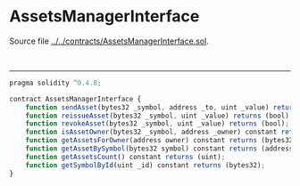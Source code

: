 # AssetsManagerInterface

Source file [../../contracts/AssetsManagerInterface.sol](../../contracts/AssetsManagerInterface.sol).

<br />

<hr />

```javascript
pragma solidity ^0.4.8;

contract AssetsManagerInterface {
    function sendAsset(bytes32 _symbol, address _to, uint _value) returns (bool);
    function reissueAsset(bytes32 _symbol, uint _value) returns (bool);
    function revokeAsset(bytes32 _symbol, uint _value) returns (bool);
    function isAssetOwner(bytes32 _symbol, address _owner) constant returns (bool);
    function getAssetsForOwner(address owner) constant returns (bytes32[] result);
    function getAssetBySymbol(bytes32 symbol) constant returns (address);
    function getAssetsCount() constant returns (uint);
    function getSymbolById(uint _id) constant returns (bytes32);
}

```
